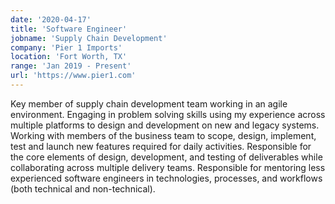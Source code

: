 ```yaml
---
date: '2020-04-17'
title: 'Software Engineer'
jobname: 'Supply Chain Development'
company: 'Pier 1 Imports'
location: 'Fort Worth, TX'
range: 'Jan 2019 - Present'
url: 'https://www.pier1.com'
---
```


Key member of supply chain development team working in an agile environment. Engaging in problem solving skills using my experience across multiple platforms to design and development on new and legacy systems. Working with members of the business team to scope, design, implement, test and launch new features required for daily activities. Responsible for the core elements of design, development, and testing of deliverables while collaborating across multiple delivery teams. Responsible for mentoring less experienced software engineers in technologies, processes, and workflows (both technical and non-technical).
